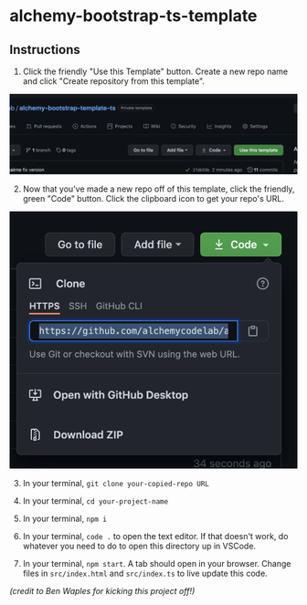 # alchemy-bootstrap-ts-template 

## Instructions

1) Click the friendly "Use this Template" button. Create a new repo name and click "Create repository from this template".

![Template](./src/assets/template.png)


2) Now that you've made a new repo off of this template, click the friendly, green "Code" button. Click the clipboard icon to get your repo's URL.

![Clone](./src/assets/clone.png)

3) In your terminal, `git clone your-copied-repo URL`

4) In your terminal, `cd your-project-name`

5) In your terminal, `npm i`

6) In your terminal, `code .` to open the text editor. If that doesn't work, do whatever you need to do to open this directory up in VSCode.

7) In your terminal, `npm start`. A tab should open in your browser. Change files in `src/index.html` and `src/index.ts` to live update this code.

_(credit to Ben Waples for kicking this project off!)_